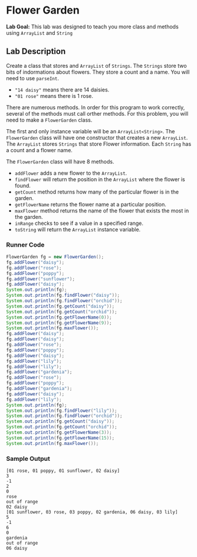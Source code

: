 # Flower Garden

**Lab Goal:** This lab was designed to teach you more class and methods using `ArrayList` and `String`

## Lab Description

Create a class that stores and `ArrayList` of `Strings`. The `Strings` store two bits of indormations about flowers. They store a count and a name. You will need to use `parseInt`.

- `"14 daisy"` means there are 14 daisies.
- `"01 rose"` means there is 1 rose.

There are numerous methods. In order for this program to work correctly, several of the methods must call orther methods. For this problem, you will need to make a `FlowerGarden` class.

The first and only instance variable will be an `ArrayList<String>`. The `FlowerGarden` class will have one constructor that creates a new `ArrayList`. The `ArrayList` stores `Strings` that store Flower information. Each `String` has a count and a flower name.

The `FlowerGarden` class will have 8 methods.
- `addFlower` adds a new flower to the `ArrayList`.
- `findFlower` will return the position in the `ArrayList` where the flower is found.
- `getCount` method returns how many of the particular flower is in the garden.
- `getFlowerName` returns the flower name at a particular position.
- `maxFlower` method returns the name of the flower that exists the most in the garden.
- `inRange` checks to see if a value in a specified range.
- `toString` will return the `ArrayList` instance variable.

### Runner Code

~~~java
FlowerGarden fg = new FlowerGarden();
fg.addFlower("daisy");
fg.addFlower("rose");
fg.addFlower("poppy");
fg.addFlower("sunflower");
fg.addFlower("daisy");
System.out.println(fg);
System.out.println(fg.findFlower("daisy"));
System.out.println(fg.findFlower("orchid"));
System.out.println(fg.getCount("daisy"));
System.out.println(fg.getCount("orchid"));
System.out.println(fg.getFlowerName(0));
System.out.println(fg.getFlowerName(9));
System.out.println(fg.maxFlower());
fg.addFlower("daisy");
fg.addFlower("daisy");
fg.addFlower("rose");
fg.addFlower("poppy");
fg.addFlower("daisy");
fg.addFlower("lily");
fg.addFlower("lily");
fg.addFlower("gardenia");
fg.addFlower("rose");
fg.addFlower("poppy");
fg.addFlower("gardenia");
fg.addFlower("daisy");
fg.addFlower("lily");
System.out.println(fg);
System.out.println(fg.findFlower("lily"));
System.out.println(fg.findFlower("orchid"));
System.out.println(fg.getCount("daisy"));
System.out.println(fg.getCount("orchid"));
System.out.println(fg.getFlowerName(3));
System.out.println(fg.getFlowerName(15));
System.out.println(fg.maxFlower());
~~~

### Sample Output

~~~
[01 rose, 01 poppy, 01 sunflower, 02 daisy]
3
-1
2
0
rose
out of range
02 daisy
[01 sunflower, 03 rose, 03 poppy, 02 gardenia, 06 daisy, 03 lily]
5
-1
6
0
gardenia
out of range
06 daisy
~~~